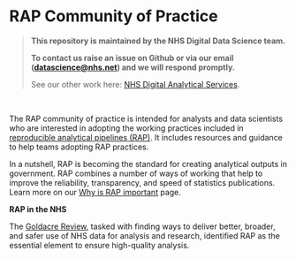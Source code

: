 # RAP Community of Practice

> **This repository is maintained by the NHS Digital Data Science team.**
>
> **To contact us raise an issue on Github or via our email ([datascience@nhs.net](mailto:datascience@nhs.net)) and we will respond promptly.**
>
> See our other work here: [NHS Digital Analytical Services](https://github.com/NHSDigital/data-analytics-services).

<br>

The RAP community of practice is intended for analysts and data scientists who are interested in adopting the working practices included in [reproducible analytical pipelines (RAP)][2]. It includes resources and guidance to help teams adopting RAP practices.

In a nutshell, RAP is becoming the standard for creating analytical outputs in government. RAP combines a number of ways of working that help to improve the reliability, transparency, and speed of statistics publications. Learn more on our [Why is RAP important][1] page.

**RAP in the NHS**

The [Goldacre Review](https://www.gov.uk/government/publications/better-broader-safer-using-health-data-for-research-and-analysis), tasked with finding ways to deliver better, broader, and safer use of NHS data for analysis and research, identified RAP as the essential element to ensure high-quality analysis.

[1]: ./introduction_to_RAP/why_is_RAP_important.md
[2]: ./implementing_RAP/how-to-publish-your-code-in-the-open.md

<br></br>

<style>
table, td, th {
   border: none!important;
   background-color: #f0f4f5;
   font-size: 16px;
}

th {
    padding: 0!important;
}

td {
    padding: 10px!important;
}
</style>
